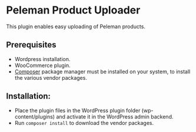 # Peleman Product Uploader

This plugin enables easy uploading of Peleman products.

## Prerequisites

-   Wordpress installation.
-   WooCommerce plugin.
-   [Composer](https://getcomposer.org/) package manager must be installed on your system, to install the various vendor packages.

## Installation:

-   Place the plugin files in the WordPress plugin folder (wp-content/plugins) and activate it in the WordPress admin backend.
-   Run `composer install` to download the vendor packages.
